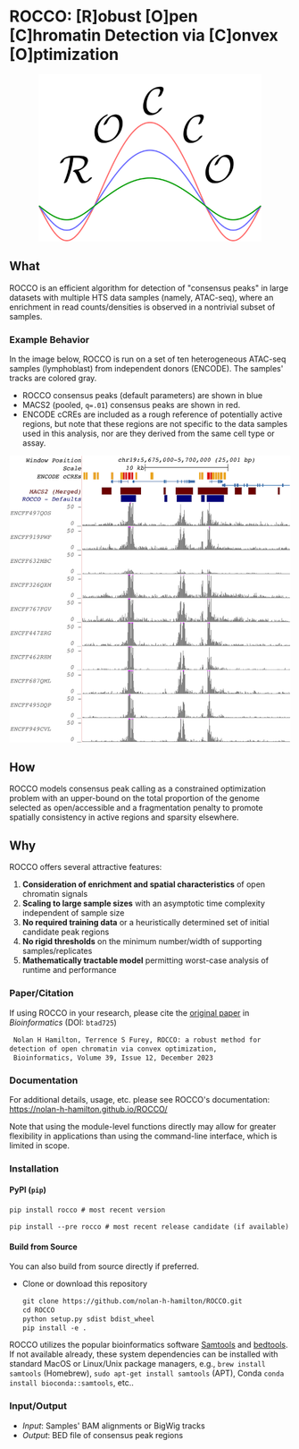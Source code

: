 # ROCCO: [R]obust [O]pen [C]hromatin Detection via [C]onvex [O]ptimization

<p align="center">
<img width="400" alt="logo" src="docs/logo.png">

## What

ROCCO is an efficient algorithm for detection of "consensus peaks" in large datasets with multiple HTS data samples (namely, ATAC-seq), where an enrichment in read counts/densities is observed in a nontrivial subset of samples.

### Example Behavior

In the image below, ROCCO is run on a set of ten heterogeneous ATAC-seq samples (lymphoblast) from independent donors (ENCODE). The samples' tracks are colored gray.

* ROCCO consensus peaks (default parameters) are shown in blue
* MACS2 (pooled, `q=.01`) consensus peaks are shown in red.
* ENCODE cCREs are included as a rough reference of potentially active regions, but note that these regions are not specific to the data samples used in this analysis, nor are they derived from the same cell type or assay.

<p align="center">
<img width="600" alt="example" src="docs/example_behavior.png">

## How

ROCCO models consensus peak calling as a constrained optimization problem with an upper-bound on the total proportion of the genome selected as open/accessible and a fragmentation penalty to promote spatially consistency in active regions and sparsity elsewhere.

## Why

ROCCO offers several attractive features:

1. **Consideration of enrichment and spatial characteristics** of open chromatin signals
2. **Scaling to large sample sizes** with an asymptotic time complexity independent of sample size
3. **No required training data** or a heuristically determined set of initial candidate peak regions
4. **No rigid thresholds** on the minimum number/width of supporting samples/replicates
5. **Mathematically tractable model** permitting worst-case analysis of runtime and performance

### Paper/Citation

If using ROCCO in your research, please cite the [original paper](https://doi.org/10.1093/bioinformatics/btad725) in *Bioinformatics* (DOI: `btad725`)

   ```plaintext
    Nolan H Hamilton, Terrence S Furey, ROCCO: a robust method for detection of open chromatin via convex optimization,
    Bioinformatics, Volume 39, Issue 12, December 2023
   ```

### Documentation

For additional details, usage, etc. please see ROCCO's documentation: <https://nolan-h-hamilton.github.io/ROCCO/>

Note that using the module-level functions directly may allow for greater flexibility in applications than using the command-line interface, which is limited in scope.

### Installation

#### PyPI (`pip`)

   ```shell
   pip install rocco # most recent version
   ```

   ```shell
   pip install --pre rocco # most recent release candidate (if available)
   ```

#### Build from Source

You can also build from source directly if preferred.

* Clone or download this repository

  ```shell
  git clone https://github.com/nolan-h-hamilton/ROCCO.git
  cd ROCCO
  python setup.py sdist bdist_wheel
  pip install -e .
  ```

ROCCO utilizes the popular bioinformatics software [Samtools](http://www.htslib.org) and [bedtools](https://bedtools.readthedocs.io/en/latest/). If not available already, these system dependencies can be installed with standard MacOS or Linux/Unix package managers, e.g., `brew install samtools` (Homebrew), `sudo apt-get install samtools` (APT), Conda `conda install bioconda::samtools`, etc..

### Input/Output

* *Input*: Samples' BAM alignments or BigWig tracks
* *Output*: BED file of consensus peak regions
